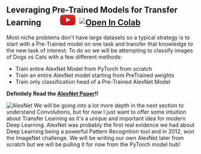 ## Leveraging Pre-Trained Models for Transfer Learning &nbsp; [<img src="../../src/visuals/x_logo.png" alt="drawing" style="width:25px;"/>](https://x.com/data_adventurer/status/1839491569533223011)&nbsp; [<img src="../../src/visuals/play_button.png" alt="drawing" style="width:40px;"/>](https://www.youtube.com/watch?v=c6VTUx0EdqM)&nbsp; [![Open In Colab](https://colab.research.google.com/assets/colab-badge.svg)](https://colab.research.google.com/drive/1KYCINwxq-y8QOMCRylsxDaP9RCUHz-bV?usp=sharing)

Most niche problems don't have large datasets so a typical strategy is to start with a Pre-Trained model 
on one task and transfer that knowledge to the new task of interest. To do so we will be attempting to 
classify images of Dogs vs Cats with a few different methods:
- Train entire AlexNet Model from PyTorch from scratch
- Train an entire AlexNet model starting from PreTrained weights
- Train only classification head of a Pre-Trained AlexNet Model


**Definitely Read the [AlexNet Paper](https://proceedings.neurips.cc/paper_files/paper/2012/file/c399862d3b9d6b76c8436e924a68c45b-Paper.pdf)!!**

![AlexNet](https://production-media.paperswithcode.com/methods/Screen_Shot_2020-06-22_at_6.35.45_PM.png)
We will be going into a lot more depth in the next section to understand Convolutions, but for now I just want to 
offer some intuition about Transfer Learning as it's a unique and important idea for modern Deep Learning. AlexNet was
probably the first real evidence we had about Deep Learning being a powerful Pattern Recognition tool and in 2012, won the 
ImageNet challenge. We will be writing our own AlexNet later from scratch but we will be pulling it for now from the PyTorch 
model hub!

